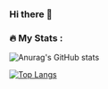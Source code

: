 ### Hi there 👋
### :fire: My Stats :

![Anurag's GitHub stats](https://github-readme-stats.vercel.app/api?username=uchansansan&show_icons=true&theme=dracula&layout=compact)

[
![Top Langs](https://github-readme-stats.vercel.app/api/top-langs/?username=uchansansan&hide_progress=false&layout=compact&theme=dracula)](https://github.com/anuraghazra/github-readme-stats)

<!--
**uchansansan/uchansansan** is a ✨ _special_ ✨ repository because its `README.md` (this file) appears on your GitHub profile.

Here are some ideas to get you started:

- 🔭 I’m currently working on ...
- 🌱 I’m currently learning ...
- 👯 I’m looking to collaborate on ...
- 🤔 I’m looking for help with ...
- 💬 Ask me about ...
- 📫 How to reach me: ...
- 😄 Pronouns: ...
- ⚡ Fun fact: ...
-->
